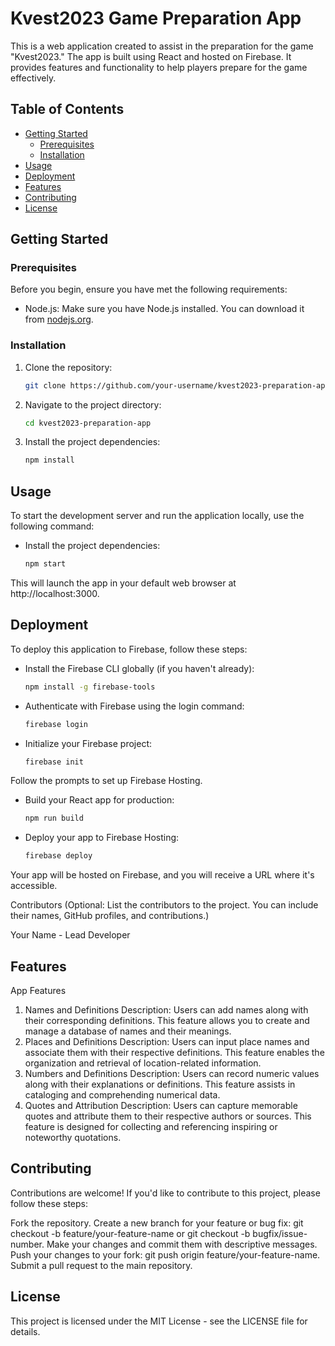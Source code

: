 # Kvest2023 Game Preparation App

This is a web application created to assist in the preparation for the game "Kvest2023." The app is built using React and hosted on Firebase. It provides features and functionality to help players prepare for the game effectively.

## Table of Contents

- [Getting Started](#getting-started)
    - [Prerequisites](#prerequisites)
    - [Installation](#installation)
- [Usage](#usage)
- [Deployment](#deployment)
- [Features](#features)
- [Contributing](#contributing)
- [License](#license)

## Getting Started

### Prerequisites

Before you begin, ensure you have met the following requirements:

- Node.js: Make sure you have Node.js installed. You can download it from [nodejs.org](https://nodejs.org/).

### Installation

1. Clone the repository:

   ```bash
   git clone https://github.com/your-username/kvest2023-preparation-app.git

1. Navigate to the project directory:

    ```bash
    cd kvest2023-preparation-app

1. Install the project dependencies:

    ```bash
    npm install

## Usage
To start the development server and run the application locally, use the following command:


- Install the project dependencies:

    ```bash
    npm start

This will launch the app in your default web browser at http://localhost:3000.

## Deployment

To deploy this application to Firebase, follow these steps:

- Install the Firebase CLI globally (if you haven't already):

   ```bash
   npm install -g firebase-tools

- Authenticate with Firebase using the login command:

    ```bash
    firebase login
- Initialize your Firebase project:

    ```bash
    firebase init
Follow the prompts to set up Firebase Hosting.

- Build your React app for production:

    ```bash
    npm run build
- Deploy your app to Firebase Hosting:

    ```bash
    firebase deploy
Your app will be hosted on Firebase, and you will receive a URL where it's accessible.


Contributors
(Optional: List the contributors to the project. You can include their names, GitHub profiles, and contributions.)

Your Name - Lead Developer

## Features

App Features
1. Names and Definitions
   Description: Users can add names along with their corresponding definitions. This feature allows you to create and manage a database of names and their meanings.
2. Places and Definitions
   Description: Users can input place names and associate them with their respective definitions. This feature enables the organization and retrieval of location-related information.
3. Numbers and Definitions
   Description: Users can record numeric values along with their explanations or definitions. This feature assists in cataloging and comprehending numerical data.
4. Quotes and Attribution
   Description: Users can capture memorable quotes and attribute them to their respective authors or sources. This feature is designed for collecting and referencing inspiring or noteworthy quotations.
## Contributing
Contributions are welcome! If you'd like to contribute to this project, please follow these steps:

Fork the repository.
Create a new branch for your feature or bug fix: git checkout -b feature/your-feature-name or git checkout -b bugfix/issue-number.
Make your changes and commit them with descriptive messages.
Push your changes to your fork: git push origin feature/your-feature-name.
Submit a pull request to the main repository.

## License
This project is licensed under the MIT License - see the LICENSE file for details.
